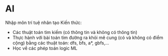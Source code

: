 # AI
Nhập môn trí tuệ nhân tạo
Kiến thức:
- Các thuật toán tìm kiếm (có thông tin và không có thông tin)
- Thực hành với bài toán tìm đường ra khỏi mê cung (có và không có điểm cộng) bằng các thuật toán: dfs, bfs, a*, gbfs,...
- Học về các phép toán logic ML
